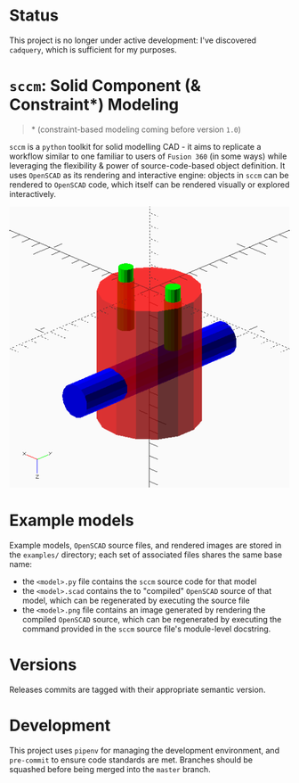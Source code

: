 # Status

This project is no longer under active development: I've discovered `cadquery`,
which is sufficient for my purposes.

# `sccm`: Solid Component (& Constraint\*) Modeling
> \* (constraint-based modeling coming before version `1.0`)

`sccm` is a `python` toolkit for solid modelling CAD - it aims to replicate a
workflow similar to one familiar to users of `Fusion 360` (in some ways) while
leveraging the flexibility & power of source-code-based object definition. It
uses `OpenSCAD` as its rendering and interactive engine: objects in `sccm` can
be rendered to `OpenSCAD` code, which itself can be rendered visually or explored
interactively.

<p align="center">
    <img
        src="examples/pin_spanner.png"
        alt="Example pin spanner model rendering"
    >
</p>

# Example models

Example models, `OpenSCAD` source files, and rendered images are stored in the
`examples/` directory; each set of associated files shares the same base name:
* the `<model>.py` file contains the `sccm` source code for that model
* the `<model>.scad` contains the to "compiled" `OpenSCAD` source of that model,
  which can be regenerated by executing the source file
* the `<model>.png` file contains an image generated by rendering the compiled
  `OpenSCAD` source, which can be regenerated by executing the command provided
  in the `sccm` source file's module-level docstring.

# Versions

Releases commits are tagged with their appropriate semantic version.

# Development

This project uses `pipenv` for managing the development environment, and
`pre-commit` to ensure code standards are met. Branches should be squashed before
being merged into the `master` branch.
